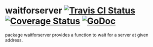 waitforserver [![Travis CI Status](https://travis-ci.org/getlantern/waitforserver.svg?branch=master)](https://travis-ci.org/getlantern/waitforserver)&nbsp;[![Coverage Status](https://coveralls.io/repos/getlantern/waitforserver/badge.png)](https://coveralls.io/r/getlantern/waitforserver)&nbsp;[![GoDoc](https://godoc.org/github.com/getlantern/waitforserver?status.png)](http://godoc.org/github.com/getlantern/waitforserver)
==========
package waitforserver provides a function to wait for a server at given address.
